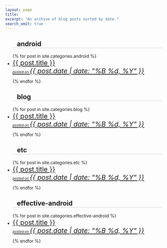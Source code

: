 ```yaml
---
layout: page
title:
excerpt: "An archive of blog posts sorted by date."
search_omit: true
---
```

<ul class="post-list">

<h2 id="android" style="border-bottom: 1px solid #CCCCCC; padding-left: 14px;">android</h2>
{% for post in site.categories.android %} 
<li style="border-bottom: 0px solid; margin-bottom: 12px">
    <article>
        <a href="{{ post.url | prepend: site.baseurl }}" style="font-size: 1.355rem">{{ post.title }}
            <em class="entry-date" style="float: none;"><br>
                <span style="font-size: 11px">posted on </span>
                <time datetime="{{ post.date | date_to_xmlschema }}">
                    {{ post.date | date: "%B %d, %Y" }}
                </time>
            </em>
        </a>
    </article>
</li>
{% endfor %}

<h2 id="blog" style="border-bottom: 1px solid #CCCCCC; padding-left: 14px;">blog</h2>
{% for post in site.categories.blog %} 
<li style="border-bottom: 0px solid; margin-bottom: 12px">
    <article>
        <a href="{{ post.url | prepend: site.baseurl }}" style="font-size: 1.355rem">{{ post.title }} 
            <em class="entry-date" style="float: none;"><br>
                <span style="font-size: 11px">posted on </span>
                <time datetime="{{ post.date | date_to_xmlschema }}">
                    {{ post.date | date: "%B %d, %Y" }}
                </time>
            </em>
        </a>
    </article>
</li>
{% endfor %}

<h2 id="etc" style="border-bottom: 1px solid #CCCCCC; padding-left: 14px;">etc</h2>
{% for post in site.categories.etc %} 
<li style="border-bottom: 0px solid; margin-bottom: 12px">
    <article>
        <a href="{{ post.url | prepend: site.baseurl }}" style="font-size: 1.355rem">{{ post.title }} 
            <em class="entry-date" style="float: none;"><br>
                <span style="font-size: 11px">posted on </span>
                <time datetime="{{ post.date | date_to_xmlschema }}">
                    {{ post.date | date: "%B %d, %Y" }}
                </time>
            </em>
        </a>
    </article>
</li>
{% endfor %}

<h2 id="effective-android" style="border-bottom: 1px solid #CCCCCC; padding-left: 14px;">effective-android</h2>
{% for post in site.categories.effective-android %}
<li style="border-bottom: 0px solid; margin-bottom: 12px">
    <article>
        <a href="{{ post.url | prepend: site.baseurl }}" style="font-size: 1.355rem">{{ post.title }} 
            <em class="entry-date" style="float: none;"><br>
                <span style="font-size: 11px">posted on </span>
                <time datetime="{{ post.date | date_to_xmlschema }}">
                    {{ post.date | date: "%B %d, %Y" }}
                </time>
            </em>
        </a>
    </article>
</li>
{% endfor %}

</ul>
